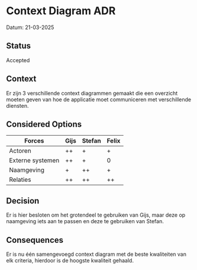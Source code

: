 # Context Diagram ADR

Datum: 21-03-2025

## Status

Accepted

## Context

Er zijn 3 verschillende context diagrammen gemaakt die een overzicht moeten geven van hoe de applicatie moet communiceren met verschillende diensten.

## Considered Options

| Forces | Gijs | Stefan | Felix |
| --- | --- | --- | --- |
| Actoren | ++ | + | + |
| Externe systemen | ++ | + | 0 |
| Naamgeving | + | ++ | + |
| Relaties | ++ | ++ | ++ |

## Decision

Er is hier besloten om het grotendeel te gebruiken van Gijs, maar deze op naamgeving iets aan te passen en deze te gebruiken van Stefan.

## Consequences

Er is nu één samengevoegd context diagram met de beste kwaliteiten van elk criteria, hierdoor is de hoogste kwaliteit gehaald.